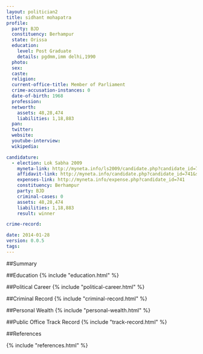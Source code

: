 ```yaml
---
layout: politician2
title: sidhant mohapatra
profile: 
  party: BJD
  constituency: Berhampur
  state: Orissa
  education: 
    level: Post Graduate
    details: pgdmm,imm delhi,1990
  photo: 
  sex: 
  caste: 
  religion: 
  current-office-title: Member of Parliament
  crime-accusation-instances: 0
  date-of-birth: 1968
  profession: 
  networth: 
    assets: 48,28,474
    liabilities: 1,18,883
  pan: 
  twitter: 
  website: 
  youtube-interview: 
  wikipedia: 

candidature: 
  - election: Lok Sabha 2009
    myneta-link: http://myneta.info/ls2009/candidate.php?candidate_id=741
    affidavit-link: http://myneta.info/candidate.php?candidate_id=741&scan=original
    expenses-link: http://myneta.info/expense.php?candidate_id=741
    constituency: Berhampur 
    party: BJD
    criminal-cases: 0
    assets: 48,28,474
    liabilities: 1,18,883
    result: winner 

crime-record: 

date: 2014-01-28
version: 0.0.5
tags: 
---
```

##Summary


##Education
{% include "education.html" %}


##Political Career
{% include "political-career.html" %}


##Criminal Record
{% include "criminal-record.html" %}


##Personal Wealth
{% include "personal-wealth.html" %}


##Public Office Track Record
{% include "track-record.html" %}


##References


{% include "references.html" %}